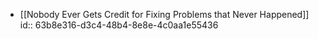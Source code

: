 - [[Nobody Ever Gets Credit for Fixing Problems that Never Happened]]
  id:: 63b8e316-d3c4-48b4-8e8e-4c0aa1e55436